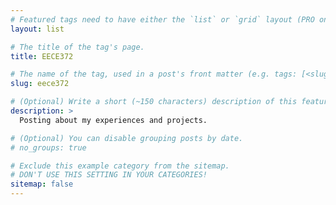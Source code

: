```yaml
---
# Featured tags need to have either the `list` or `grid` layout (PRO only).
layout: list

# The title of the tag's page.
title: EECE372

# The name of the tag, used in a post's front matter (e.g. tags: [<slug>]).
slug: eece372

# (Optional) Write a short (~150 characters) description of this featured tag.
description: >
  Posting about my experiences and projects.

# (Optional) You can disable grouping posts by date.
# no_groups: true

# Exclude this example category from the sitemap.
# DON'T USE THIS SETTING IN YOUR CATEGORIES!
sitemap: false
---
```

